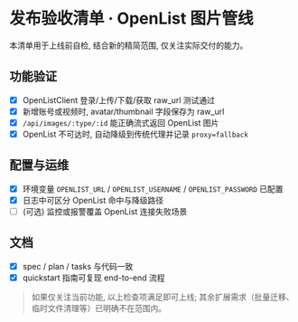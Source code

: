 # 发布验收清单 · OpenList 图片管线

本清单用于上线前自检, 结合新的精简范围, 仅关注实际交付的能力。

## 功能验证

- [x] OpenListClient 登录/上传/下载/获取 raw_url 测试通过
- [x] 新增账号或视频时, avatar/thumbnail 字段保存为 raw_url
- [x] `/api/images/:type/:id` 能正确流式返回 OpenList 图片
- [x] OpenList 不可达时, 自动降级到传统代理并记录 `proxy=fallback`

## 配置与运维

- [x] 环境变量 `OPENLIST_URL` / `OPENLIST_USERNAME` / `OPENLIST_PASSWORD` 已配置
- [x] 日志中可区分 OpenList 命中与降级路径
- [ ] (可选) 监控或报警覆盖 OpenList 连接失败场景

## 文档

- [x] spec / plan / tasks 与代码一致
- [x] quickstart 指南可复现 end-to-end 流程

> 如果仅关注当前功能, 以上检查项满足即可上线; 其余扩展需求（批量迁移、临时文件清理等）已明确不在范围内。
